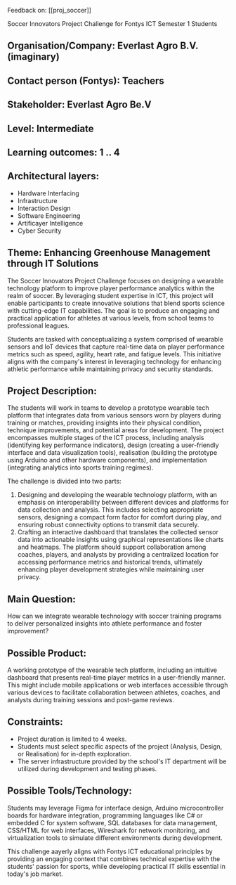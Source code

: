 Feedback on: [[proj_soccer]]

Soccer Innovators Project Challenge for Fontys ICT Semester 1 Students

## Organisation/Company: Everlast Agro B.V. (imaginary)

## Contact person (Fontys): Teachers

## Stakeholder: Everlast Agro Be.V

## Level: Intermediate

## Learning outcomes: 1 .. 4

## Architectural layers:
- Hardware Interfacing
- Infrastructure
- Interaction Design
- Software Engineering
- Artificayer Intelligence
- Cyber Security

## Theme: Enhancing Greenhouse Management through IT Solutions

The Soccer Innovators Project Challenge focuses on designing a wearable technology platform to improve player performance analytics within the realm of soccer. By leveraging student expertise in ICT, this project will enable participants to create innovative solutions that blend sports science with cutting-edge IT capabilities. The goal is to produce an engaging and practical application for athletes at various levels, from school teams to professional leagues.

Students are tasked with conceptualizing a system comprised of wearable sensors and IoT devices that capture real-time data on player performance metrics such as speed, agility, heart rate, and fatigue levels. This initiative aligns with the company's interest in leveraging technology for enhancing athletic performance while maintaining privacy and security standards.

## Project Description:

The students will work in teams to develop a prototype wearable tech platform that integrates data from various sensors worn by players during training or matches, providing insights into their physical condition, technique improvements, and potential areas for development. The project encompasses multiple stages of the ICT process, including analysis (identifying key performance indicators), design (creating a user-friendly interface and data visualization tools), realisation (building the prototype using Arduino and other hardware components), and implementation (integrating analytics into sports training regimes).

The challenge is divided into two parts:
1. Designing and developing the wearable technology platform, with an emphasis on interoperability between different devices and platforms for data collection and analysis. This includes selecting appropriate sensors, designing a compact form factor for comfort during play, and ensuring robust connectivity options to transmit data securely.
2. Crafting an interactive dashboard that translates the collected sensor data into actionable insights using graphical representations like charts and heatmaps. The platform should support collaboration among coaches, players, and analysts by providing a centralized location for accessing performance metrics and historical trends, ultimately enhancing player development strategies while maintaining user privacy.

## Main Question:

How can we integrate wearable technology with soccer training programs to deliver personalized insights into athlete performance and foster improvement?

## Possible Product:

A working prototype of the wearable tech platform, including an intuitive dashboard that presents real-time player metrics in a user-friendly manner. This might include mobile applications or web interfaces accessible through various devices to facilitate collaboration between athletes, coaches, and analysts during training sessions and post-game reviews.

## Constraints:

- Project duration is limited to 4 weeks.
- Students must select specific aspects of the project (Analysis, Design, or Realisation) for in-depth exploration.
- The server infrastructure provided by the school's IT department will be utilized during development and testing phases.

## Possible Tools/Technology:

Students may leverage Figma for interface design, Arduino microcontroller boards for hardware integration, programming languages like C# or embedded C for system software, SQL databases for data management, CSS/HTML for web interfaces, Wireshark for network monitoring, and virtualization tools to simulate different environments during development.

This challenge aayerly aligns with Fontys ICT educational principles by providing an engaging context that combines technical expertise with the students' passion for sports, while developing practical IT skills essential in today's job market.